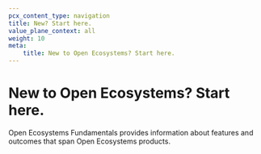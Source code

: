```yaml
---
pcx_content_type: navigation
title: New? Start here.
value_plane_context: all
weight: 10
meta:
    title: New to Open Ecosystems? Start here.
---
```


# New to Open Ecosystems? Start here.

Open Ecosystems Fundamentals provides information about features and outcomes that span Open Ecosystems products.
